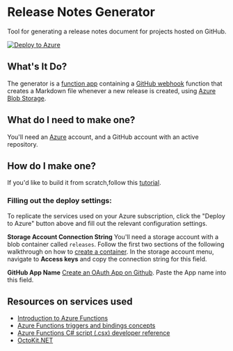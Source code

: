 # Release Notes Generator
Tool for generating a release notes document for projects hosted on GitHub.

[![Deploy to Azure](https://azuredeploy.net/deploybutton.png)](https://azuredeploy.net/?repository=https://github.com/paladique/ReleaseNotesGenerator)

## What's It Do?
The generator is a [function app](https://docs.microsoft.com/azure/azure-functions/functions-overview?WT.mc_id=academic-0000-jasmineg) containing a [GitHub webhook](https://docs.microsoft.com/azure/azure-functions/functions-create-github-webhook-triggered-function?WT.mc_id=academic-0000-jasmineg) function that creates a Markdown file whenever a new release is created, using [Azure Blob Storage](https://azure.microsoft.com/services/storage/blobs?WT.mc_id=academic-0000-jasmineg).

## What do I need to make one?
You'll need an [Azure](https://azure.microsoft.com/free?WT.mc_id=academic-0000-jasmineg) account, and a GitHub account with an active repository.

## How do I make one?
If you'd like to build it from scratch,follow this [tutorial](Tutorial.md).

### Filling out the deploy settings:
To replicate the services used on your Azure subscription, click the "Deploy to Azure" button above and fill out the relevant configuration settings.

**Storage Account Connection String** You'll need a storage account with a blob container called `releases`. Follow the first two sections of the following walkthrough on how to [create a container](https://docs.microsoft.com/azure/storage/blobs/storage-quickstart-blobs-portal?WT.mc_id=academic-0000-jasmineg). In the storage account menu, navigate to **Access keys** and copy the connection string for this field.

**GitHub App Name** [Create an OAuth App on Github](https://developer.github.com/apps/building-oauth-apps/creating-an-oauth-app/). Paste the App name into this field.

## Resources on services used
* [Introduction to Azure Functions](https://docs.microsoft.com/azure/azure-functions/functions-overview?WT.mc_id=academic-0000-jasmineg)
* [Azure Functions triggers and bindings concepts](https://docs.microsoft.com/azure/azure-functions/functions-triggers-bindings?WT.mc_id=academic-0000-jasmineg)
* [Azure Functions C# script (.csx) developer reference](https://docs.microsoft.com/azure/azure-functions/functions-reference-csharp?WT.mc_id=academic-0000-jasmineg)
* [OctoKit.NET](https://octokit.github.io/)